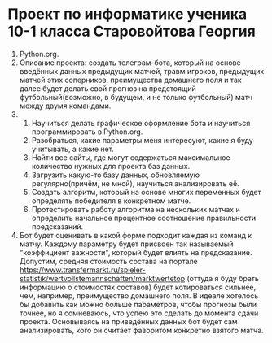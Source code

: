 # Проект по информатике ученика 10-1 класса Старовойтова Георгия

1) Python.org.
2) Описание проекта: создать телеграм-бота, который на основе введённых данных предыдущих матчей, травм игроков, предыдущих матчей этих соперников, преимущества домашнего поля и так далее будет делать свой прогноз на предстоящий футбольный(возможно, в будущем, и не только футбольный) матч между двумя командами.
3) 1. Научиться делать графическое оформление бота и  научиться программировать в Python.org.
   2. Разобраться, какие параметры меня интересуют, какие я буду учитывать, а какие нет.
   3. Найти все сайты, где могут содержаться максимальное количество нужных для проекта баз данных.
   4. Загрузить какую-то базу данных, обновляемую регулярно(причём, не мной), научиться анализировать её.
   5. Создать алгоритм, который на основе многих переменных будет определять победителя в конкретном матче.
   6. Протестировать работу алгоритма на нескольких матчах и определить начальное процентное соотношение правильности предсказаний.
4) Бот будет оценивать в какой форме подходит каждая из команд к матчу. Каждому параметру будет присвоен так называемый "коэффициент важности", который будет влиять на предсказание. Допустим, средняя стоимость состава на портале https://www.transfermarkt.ru/spieler-statistik/wertvollstemannschaften/marktwertetop (оттуда я буду брать информацию о стоимостях составов) будет котироваться сильнее, чем, например, преимущество домашнего поля. В идеале хотелось бы добавить как можно больше параметров, чтобы прогнозы были точнее, но я сомневаюсь, что успею это сделать до момента сдачи проекта. Основываясь на приведённых данных бот будет сам анализировать, кого он считает фаворитом конкретно взятого матча.
